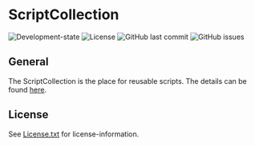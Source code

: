 # ScriptCollection

![Development-state](https://img.shields.io/badge/development--state-active%20development-brightgreen)
![License](https://img.shields.io/badge/license-GPLv3-blue)
![GitHub last commit](https://img.shields.io/github/last-commit/anionDev/ScriptCollection)
![GitHub issues](https://img.shields.io/github/issues-raw/anionDev/ScriptCollection)

## General

The ScriptCollection is the place for reusable scripts.
The details can be found [here](https://github.com/anionDev/ScriptCollection/tree/main/ScriptCollection).

## License

See [License.txt](https://raw.githubusercontent.com/anionDev/ScriptCollection/main/License.txt) for license-information.
